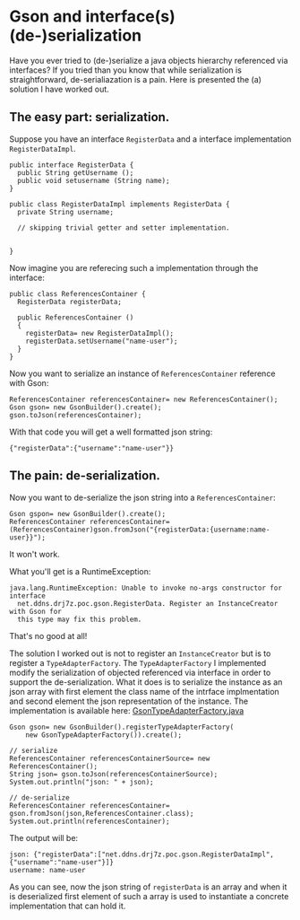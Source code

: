 # Gson and interface(s) (de-)serialization

Have you ever tried to (de-)serialize a java objects hierarchy referenced via interfaces?
If you tried than you know that while serialization is straightforward, de-serialiazation is a pain.
Here is presented the (a) solution I have worked out. 

## The easy part: serialization.
Suppose you have an interface `RegisterData` and a interface implementation `RegisterDataImpl`.

    public interface RegisterData {
      public String getUsername ();
      public void setusername (String name);
    }

    public class RegisterDataImpl implements RegisterData {
      private String username;

      // skipping trivial getter and setter implementation.

      
    }

Now imagine you are referecing such a implementation through the interface:

    public class ReferencesContainer {
      RegisterData registerData;

      public ReferencesContainer ()
      {
        registerData= new RegisterDataImpl();
        registerData.setUsername("name-user");
      }
    }

Now you want to serialize an instance of `ReferencesContainer` reference with Gson:

    ReferencesContainer referencesContainer= new ReferencesContainer();
    Gson gson= new GsonBuilder().create();
    gson.toJson(referencesContainer);

With that code you will get a well formatted json string:

    {"registerData":{"username":"name-user"}}

## The pain: de-serialization.

Now you want to de-serialize the json string into a `ReferencesContainer`:

    Gson gspon= new GsonBuilder().create();
    ReferencesContainer referencesContainer= (ReferencesContainer)gson.fromJson("{registerData:{username:name-user}}");

It won't work.

What you'll get is a RuntimeException:

    java.lang.RuntimeException: Unable to invoke no-args constructor for interface
      net.ddns.drj7z.poc.gson.RegisterData. Register an InstanceCreator with Gson for 
      this type may fix this problem.

That's no good at all!

The solution I worked out is not to register an `InstanceCreator` but is to register a `TypeAdapterFactory`.
The `TypeAdapterFactory` I implemented modify the serialization of objected referenced via interface in order to support the de-serialization. What it does is to serialize the instance as an json array with first element the class name of the intrface implmentation and second element the json representation of the instance.
The implementation is available here: [GsonTypeAdapterFactory.java](https://drive.google.com/file/d/0B3XS4gOyLMAiTUcwY2t3QjNRSzA/edit?usp=sharing)

    Gson gson= new GsonBuilder().registerTypeAdapterFactory(
        new GsonTypeAdapterFactory()).create();

    // serialize
    ReferencesContainer referencesContainerSource= new ReferencesContainer();
    String json= gson.toJson(referencesContainerSource);
    System.out.println("json: " + json);

    // de-serialize
    ReferencesContainer referencesContainer= gson.fromJson(json,ReferencesContainer.class);
    System.out.println(referencesContainer);

The output will be:

    json: {"registerData":["net.ddns.drj7z.poc.gson.RegisterDataImpl",{"username":"name-user"}]}
    username: name-user

As you can see, now the json string of `registerData` is an array and when it is deserialized first element of 
such a array is used to instantiate a concrete implementation that can hold it.
 
